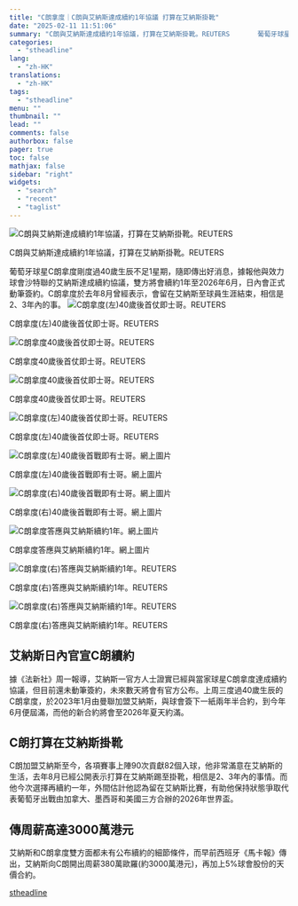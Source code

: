 ```yaml
---
title: "C朗拿度｜C朗與艾納斯達成續約1年協議 打算在艾納斯掛靴"
date: "2025-02-11 11:51:06"
summary: "C朗與艾納斯達成續約1年協議，打算在艾納斯掛靴。REUTERS       葡萄牙球星C朗拿..."
categories:
  - "stheadline"
lang:
  - "zh-HK"
translations:
  - "zh-HK"
tags:
  - "stheadline"
menu: ""
thumbnail: ""
lead: ""
comments: false
authorbox: false
pager: true
toc: false
mathjax: false
sidebar: "right"
widgets:
  - "search"
  - "recent"
  - "taglist"
---
```


![C朗與艾納斯達成續約1年協議，打算在艾納斯掛靴。REUTERS](https://image.stheadline.com/f/680p0/0x0/100/none/60cc44366552d99140ccdbe817915627/stheadline/inewsmedia/20250211/_2025021111444541776.jpg)

C朗與艾納斯達成續約1年協議，打算在艾納斯掛靴。REUTERS




葡萄牙球星C朗拿度剛度過40歲生辰不足1星期，隨即傳出好消息，據報他與效力球會沙特聯的艾納斯達成續約協議，雙方將會續約1年至2026年6月，日內會正式動筆簽約。C朗拿度於去年8月曾經表示，會留在艾納斯至球員生涯結束，相信是2、3年內的事。
 ![C朗拿度(左)40歲後首仗即士哥。REUTERS](https://image.hkhl.hk/f/1024p0/0x0/100/none/763468d30b2221c2e2566c0000edcf6d/2025-02/2025-02-07T160336Z_726562113_UP1EL2718LY4H_RTRMADP_3_SOCCER-SAUDI-NSR-FEI-REPORT.JPG)


C朗拿度(左)40歲後首仗即士哥。REUTERS



 ![C朗拿度40歲後首仗即士哥。REUTERS](https://image.hkhl.hk/f/1024p0/0x0/100/none/df47bab6e62e14e0f9ba4efd1d031752/2025-02/2025-02-07T171950Z_1066619542_UP1EL271C5050_RTRMADP_3_SOCCER-SAUDI-NSR-FEI-REPORT.JPG)


C朗拿度40歲後首仗即士哥。REUTERS



 ![C朗拿度40歲後首仗即士哥。REUTERS](https://image.hkhl.hk/f/1024p0/0x0/100/none/933d2f60940d8faa0b5cbaf125596097/2025-02/2025-02-07T171245Z_1526632205_UP1EL271BT74X_RTRMADP_3_SOCCER-SAUDI-NSR-FEI-REPORT.JPG)


C朗拿度40歲後首仗即士哥。REUTERS



 ![C朗拿度(左)40歲後首仗即士哥。REUTERS](https://image.hkhl.hk/f/1024p0/0x0/100/none/8bb9c205aafb8e050199d5eb50069db5/2025-02/2025-02-07T172006Z_1152469924_UP1EL271C5F52_RTRMADP_3_SOCCER-SAUDI-NSR-FEI-REPORT.JPG)


C朗拿度(左)40歲後首仗即士哥。REUTERS



 ![C朗拿度(左)40歲後首戰即有士哥。網上圖片](https://image.hkhl.hk/f/1024p0/0x0/100/none/e7bef4149deb66af3db624f9487f178f/2025-02/GjND4t1XsAAX7eZ.jpg)


C朗拿度(左)40歲後首戰即有士哥。網上圖片



 ![C朗拿度(右)40歲後首戰即有士哥。網上圖片](https://image.hkhl.hk/f/1024p0/0x0/100/none/67a2f03bbcca69d14a7d3915a9bda44f/2025-02/GjND4t0XAAA5tP5.jpg)


C朗拿度(右)40歲後首戰即有士哥。網上圖片



 ![C朗拿度答應與艾納斯續約1年。網上圖片](https://image.hkhl.hk/f/1024p0/0x0/100/none/ec010af63e7cd813a9df97549f1c929f/2025-02/GjND4t2WAAEphOB.jpg)


C朗拿度答應與艾納斯續約1年。網上圖片



 ![C朗拿度(右)答應與艾納斯續約1年。REUTERS](https://image.hkhl.hk/f/1024p0/0x0/100/none/d395a52d6092222231f5c5fac09d8b10/2025-01/14_3.JPG)


C朗拿度(右)答應與艾納斯續約1年。REUTERS



 ![C朗拿度(右)答應與艾納斯續約1年。REUTERS](https://image.hkhl.hk/f/1024p0/0x0/100/none/eebed95ddc41fa5eee7dcdb6da317c5f/2025-01/15_5.JPG)


C朗拿度(右)答應與艾納斯續約1年。REUTERS




艾納斯日內官宣C朗續約
-----------

據《法新社》周一報導，艾納斯一官方人士證實已經與當家球星C朗拿度達成續約協議，但目前還未動筆簽約，未來數天將會有官方公布。上周三度過40歲生辰的C朗拿度，於2023年1月由曼聯加盟艾納斯，與球會簽下一紙兩年半合約，到今年6月便屆滿，而他的新合約將會至2026年夏天約滿。

C朗打算在艾納斯掛靴
----------

C朗加盟艾納斯至今，各項賽事上陣90次貢獻82個入球，他非常滿意在艾納斯的生活，去年8月已經公開表示打算在艾納斯踢至掛靴，相信是2、3年內的事情。而他今次選擇再續約一年，外間估計他認為留在艾納斯比賽，有助他保持狀態爭取代表葡萄牙出戰由加拿大、墨西哥和美國三方合辦的2026年世界盃。

傳周薪高達3000萬港元
------------

艾納斯和C朗拿度雙方面都未有公布續約的細節條件，而早前西班牙《馬卡報》傳出，艾納斯向C朗開出周薪380萬歐羅(約3000萬港元)，再加上5%球會股份的天價合約。

[stheadline](https://std.stheadline.com/realtime/article/2052065/即時-體育-C朗拿度-C朗與艾納斯達成續約1年協議-打算在艾納斯掛靴)
